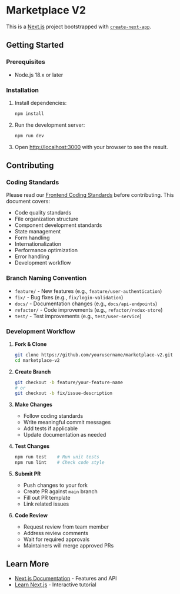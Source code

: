 # Marketplace V2

This is a [Next.js](https://nextjs.org) project bootstrapped with [`create-next-app`](https://nextjs.org/docs/app/api-reference/cli/create-next-app).

## Getting Started

### Prerequisites

- Node.js 18.x or later

### Installation

1. Install dependencies:

   ```bash
   npm install
   ```

2. Run the development server:

   ```bash
   npm run dev
   ```

3. Open [http://localhost:3000](http://localhost:3000) with your browser to see the result.

## Contributing

### Coding Standards

Please read our [Frontend Coding Standards](./docs/FRONTEND_CODING_STANDARDS.md) before contributing. This document covers:

- Code quality standards
- File organization structure
- Component development standards
- State management
- Form handling
- Internationalization
- Performance optimization
- Error handling
- Development workflow

### Branch Naming Convention

- `feature/` - New features (e.g., `feature/user-authentication`)
- `fix/` - Bug fixes (e.g., `fix/login-validation`)
- `docs/` - Documentation changes (e.g., `docs/api-endpoints`)
- `refactor/` - Code improvements (e.g., `refactor/redux-store`)
- `test/` - Test improvements (e.g., `test/user-service`)

### Development Workflow

1. **Fork & Clone**

   ```bash
   git clone https://github.com/yourusername/marketplace-v2.git
   cd marketplace-v2
   ```

2. **Create Branch**

   ```bash
   git checkout -b feature/your-feature-name
   # or
   git checkout -b fix/issue-description
   ```

3. **Make Changes**

   - Follow coding standards
   - Write meaningful commit messages
   - Add tests if applicable
   - Update documentation as needed

4. **Test Changes**

   ```bash
   npm run test    # Run unit tests
   npm run lint    # Check code style
   ```

5. **Submit PR**

   - Push changes to your fork
   - Create PR against `main` branch
   - Fill out PR template
   - Link related issues

6. **Code Review**
   - Request review from team member
   - Address review comments
   - Wait for required approvals
   - Maintainers will merge approved PRs

## Learn More

- [Next.js Documentation](https://nextjs.org/docs) - Features and API
- [Learn Next.js](https://nextjs.org/learn) - Interactive tutorial
